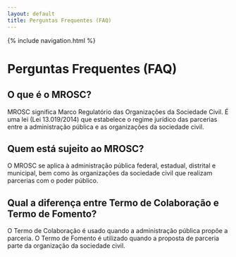 ```yaml
---
layout: default
title: Perguntas Frequentes (FAQ)
---
```


{% include navigation.html %}

# Perguntas Frequentes (FAQ)

<div class="faq-container">
  <div class="faq-item">
    <h2 class="faq-question">O que é o MROSC?</h2>
    <div class="faq-answer">
      <p>MROSC significa Marco Regulatório das Organizações da Sociedade Civil. É uma lei (Lei 13.019/2014) que estabelece o regime jurídico das parcerias entre a administração pública e as organizações da sociedade civil.</p>
    </div>
  </div>

  <div class="faq-item">
    <h2 class="faq-question">Quem está sujeito ao MROSC?</h2>
    <div class="faq-answer">
      <p>O MROSC se aplica à administração pública federal, estadual, distrital e municipal, bem como às organizações da sociedade civil que realizam parcerias com o poder público.</p>
    </div>
  </div>

  <div class="faq-item">
    <h2 class="faq-question">Qual a diferença entre Termo de Colaboração e Termo de Fomento?</h2>
    <div class="faq-answer">
      <p>O Termo de Colaboração é usado quando a administração pública propõe a parceria. O Termo de Fomento é utilizado quando a proposta de parceria parte da organização da sociedade civil.</p>
    </div>
  </div>
</div>

<script>
document.addEventListener('DOMContentLoaded', (event) => {
  const questions = document.querySelectorAll('.faq-question');
  
  questions.forEach(question => {
    question.addEventListener('click', () => {
      const answer = question.nextElementSibling;
      answer.style.display = answer.style.display === 'block' ? 'none' : 'block';
    });
  });
});
</script>
